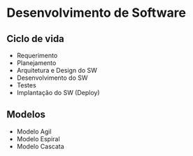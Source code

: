 # Desenvolvimento de Software

## Ciclo de vida

- Requerimento
- Planejamento
- Arquitetura e Design do SW
- Desenvolvimento do SW
- Testes
- Implantação do SW (Deploy)

## Modelos
- Modelo Agil
- Modelo Espiral
- Modelo Cascata

